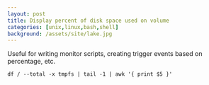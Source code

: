 ```yaml
---
layout: post
title: Display percent of disk space used on volume
categories: [unix,linux,bash,shell]
background: /assets/site/lake.jpg
---
```


Useful for writing monitor scripts, creating trigger events based on percentage, etc.
```
df / --total -x tmpfs | tail -1 | awk '{ print $5 }'
```
